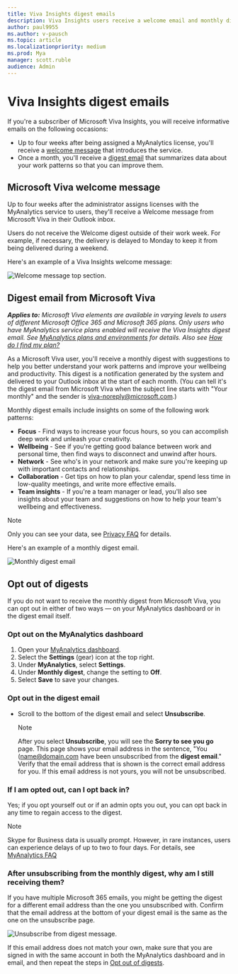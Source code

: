 ```yaml
---
title: Viva Insights digest emails
description: Viva Insights users receive a welcome email and monthly digest emails with key insights and suggestions
author: paul9955
ms.author: v-pausch
ms.topic: article
ms.localizationpriority: medium 
ms.prod: Mya
manager: scott.ruble
audience: Admin
---
```


# Viva Insights digest emails

If you're a subscriber of Microsoft Viva Insights, you will receive informative emails on the following occasions:

* Up to four weeks after being assigned a MyAnalytics license, you'll receive a [welcome message](#microsoft-viva-welcome-message) that introduces the service.
* Once a month, you'll receive a [digest email](#digest-email-from-microsoft-viva) that summarizes data about your work patterns so that you can improve them.

## Microsoft Viva welcome message

Up to four weeks after the administrator assigns licenses with the MyAnalytics service to users, they'll receive a Welcome message from Microsoft Viva in their Outlook inbox.

Users do not receive the Welcome digest outside of their work week. For example, if necessary, the delivery is delayed to Monday to keep it from being delivered during a weekend.

Here's an example of a Viva Insights welcome message:

![Welcome message top section.](../../Images/mya/use/monthly-digest-welcome.png)

## Digest email from Microsoft Viva

_**Applies to:** Microsoft Viva elements are available in varying levels to users of different Microsoft Office 365 and Microsoft 365 plans. Only users who have MyAnalytics service plans enabled will receive the Viva Insights digest email. See [MyAnalytics plans and environments](../overview/plans-environments.md) for details. Also see [How do I find my plan?](../overview/mya-faq.md#q4-how-can-i-find-out-what-my-plan-is)_

As a Microsoft Viva user, you'll receive a monthly digest with suggestions to help you better understand your work patterns and improve your wellbeing and productivity. This digest is a notification generated by the system and delivered to your Outlook inbox at the start of each month. (You can tell it's the digest email from Microsoft Viva when the subject line starts with "Your monthly" and the sender is viva-noreply@microsoft.com.)

Monthly digest emails include insights on some of the following work patterns:

* **Focus** - Find ways to increase your focus hours, so you can accomplish deep work and unleash your creativity.
* **Wellbeing** - See if you're getting good balance between work and personal time, then find ways to disconnect and unwind after hours.
* **Network** - See who's in your network and make sure you're keeping up with important contacts and relationships.
* **Collaboration** - Get tips on how to plan your calendar, spend less time in low-quality meetings, and write more effective emails.
* **Team insights** - If you're a team manager or lead, you'll also see insights about your team and suggestions on how to help your team's wellbeing and effectiveness.

> [!Note]
> Only you can see your data, see [Privacy FAQ](../overview/mya-faq.md#privacy) for details.

Here's an example of a monthly digest email.

![Monthly digest email](../../Images/mya/use/monthly-digest-welcome-example-80.png)

<!-- 

![Focus digest.](../../Images/mya/use/digest-focus.png)

Here's an example of an insight included in a digest.

![Focus insight.](../../Images/mya/use/focus-digest-insight.png)

Here's an example of a digest insight about quiet hours.

![Quiet hours digest.](../../Images/mya/use/digest-quiet.png)

Here's an example of a digest insight about work relationships.

![Network digest.](../../Images/mya/use/digest-network.png)

-->

## Opt out of digests

If you do not want to receive the monthly digest from Microsoft Viva, you can opt out in either of two ways &mdash; on your MyAnalytics dashboard or in the digest email itself.

### Opt out on the MyAnalytics dashboard

1. Open your [MyAnalytics dashboard](https://myanalytics.microsoft.com).
2. Select the **Settings** (gear) icon at the top right.
3. Under **MyAnalytics**, select **Settings**.
4. Under **Monthly digest**, change the setting to **Off**.
5. Select **Save** to save your changes.

### Opt out in the digest email

* Scroll to the bottom of the digest email and select **Unsubscribe**.

   >[!Note]
   >After you select **Unsubscribe**, you will see the **Sorry to see you go** page. This page shows your email address in the sentence, "You (<name@domain.com> have been unsubscribed from the **digest email**." Verify that the email address that is shown is the correct email address for you. If this email address is not yours, you will not be unsubscribed.

### If I am opted out, can I opt back in?

Yes; if you opt yourself out or if an admin opts you out, you can opt back in any time to regain access to the digest.

>[!Note]
> Skype for Business data is usually prompt. However, in rare instances, users can experience delays of up to two to four days. For details, see [MyAnalytics FAQ](../Overview/MyA-faq.md)

### After unsubscribing from the monthly digest, why am I still receiving them?

If you have multiple Microsoft 365 emails, you might be getting the digest for a different email address than the one you unsubscribed with. Confirm that the email address at the bottom of your digest email is the same as the one on the unsubscribe page.

![Unsubscribe from digest message.](../../Images/mya/use/monthly-digest-unsubscribe.png)

If this email address does not match your own, make sure that you are signed in with the same account in both the MyAnalytics dashboard and in email, and then repeat the steps in [Opt out of digests](#opt-out-of-digests).

<!-- the "Sorry to see you go" page:
![Unsubscribe from digest message.](../../Images/mya/use/monthly-digest-unsub-2.png) -->
